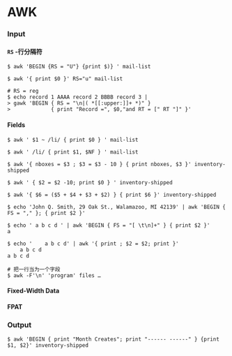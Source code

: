 # AWK

### Input

#### `RS` -行分隔符  

``` shell
$ awk 'BEGIN {RS = "U"} {print $)} ' mail-list

$ awk '{ print $0 }' RS="u" mail-list

# RS = reg
$ echo record 1 AAAA record 2 BBBB record 3 |
> gawk 'BEGIN { RS = "\n|( *[[:upper:]]+ *)" }
>			  { print "Record =", $0,"and RT = [" RT "]" }'	
```

#### Fields  

``` shell
$ awk ' $1 ~ /li/ { print $0 } ' mail-list

$ awk ' /li/ { print $1, $NF } ' mail-list

$ awk '{ nboxes = $3 ; $3 = $3 - 10 } { print nboxes, $3 }' inventory-shipped

$ awk ' { $2 = $2 -10; print $0 } ' inventory-shipped

$ awk '{ $6 = ($5 + $4 + $3 + $2) } { print $6 }' inventory-shipped

$ echo 'John Q. Smith, 29 Oak St., Walamazoo, MI 42139' | awk 'BEGIN { FS = "," }; { print $2 }'

$ echo ' a b c d ' | awk 'BEGIN { FS = "[ \t\n]+" } { print $2 }'  
a

$ echo '	a b c d' | awk '{ print ; $2 = $2; print }'  
    a b c d
a b c d

# 把一行当为一个字段
$ awk -F'\n' 'program' files …

```

#### Fixed-Width Data

#### FPAT



### Output

``` shell
$ awk 'BEGIN { print "Month Creates"; print "------ ------" } {print $1, $2}' inventory-shipped
```

















































